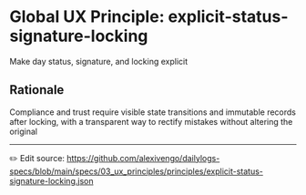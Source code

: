 # Global UX Principle: explicit-status-signature-locking

Make day status, signature, and locking explicit

## Rationale
Compliance and trust require visible state transitions and immutable records after locking, with a transparent way to rectify mistakes without altering the original



---
✏️ Edit source: https://github.com/alexivengo/dailylogs-specs/blob/main/specs/03_ux_principles/principles/explicit-status-signature-locking.json